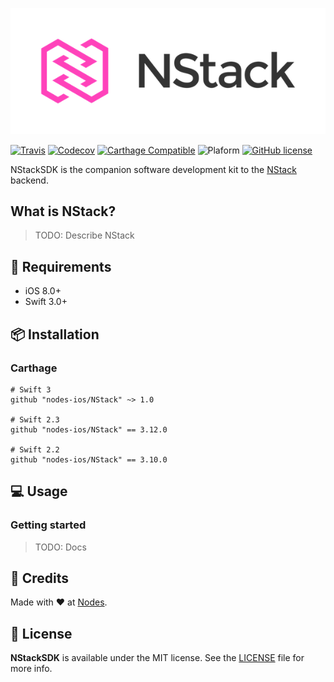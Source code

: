 <p align="center">
  <img src="NStack_Logo.png?raw=true" alt="NStack"/>
</p>

[![Travis](https://img.shields.io/travis/nodes-ios/Serpent.svg)](https://travis-ci.org/nodes-ios/NStack) 
[![Codecov](https://img.shields.io/codecov/c/github/nodes-ios/Serpent.svg)](https://codecov.io/github/nodes-ios/NStack)
[![Carthage Compatible](https://img.shields.io/badge/Carthage-compatible-4BC51D.svg?style=flat)](https://github.com/Carthage/Carthage)
![Plaform](https://img.shields.io/badge/platform-iOS-lightgrey.svg) 
[![GitHub license](https://img.shields.io/badge/license-MIT-blue.svg)](https://github.com/nodes-ios/Serpent/blob/master/LICENSE)

NStackSDK is the companion software development kit to the [NStack](https://nstack.io) backend.

## What is NStack?

> TODO: Describe NStack

## 📝 Requirements

* iOS 8.0+
* Swift 3.0+

## 📦 Installation

### Carthage
~~~
# Swift 3
github "nodes-ios/NStack" ~> 1.0

# Swift 2.3
github "nodes-ios/NStack" == 3.12.0

# Swift 2.2
github "nodes-ios/NStack" == 3.10.0
~~~

## 💻 Usage

### Getting started

> TODO: Docs

## 👥 Credits
Made with ❤️ at [Nodes](http://nodesagency.com).

## 📄 License
**NStackSDK** is available under the MIT license. See the [LICENSE](https://github.com/nodes-ios/NStack/blob/master/LICENSE) file for more info.
